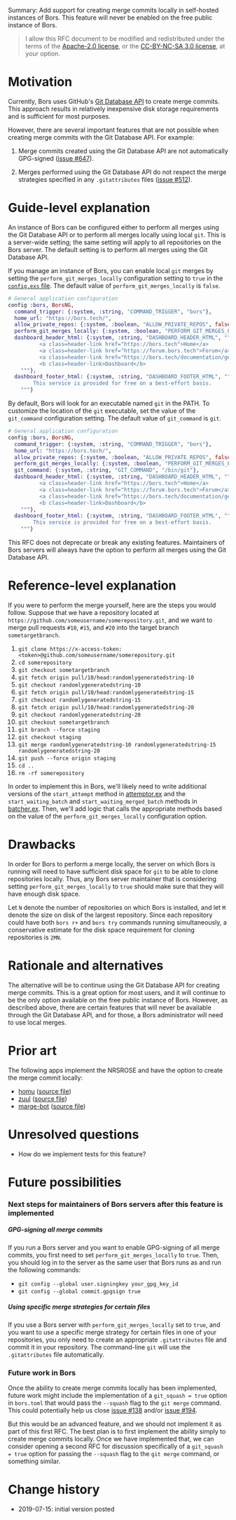 Summary: Add support for creating merge commits locally in self-hosted instances of Bors. This feature will never be enabled on the free public instance of Bors.

> I allow this RFC document to be modified and redistributed under the terms of the [Apache-2.0 license](http://www.apache.org/licenses/LICENSE-2.0%3E), or the [CC-BY-NC-SA 3.0 license](http://creativecommons.org/licenses/by-nc-sa/3.0/deed.en_US), at your option.

# Motivation

Currently, Bors uses GitHub's [Git Database API](https://developer.github.com/v3/git/) to create merge commits. This approach results in relatively inexpensive disk storage requirements and is sufficient for most purposes.

However, there are several important features that are not possible when creating merge commits with the Git Database API. For example:

1. Merge commits created using the Git Database API are not automatically GPG-signed ([issue #647](https://github.com/bors-ng/bors-ng/issues/647)).

2. Merges performed using the Git Database API do not respect the merge strategies specified in any `.gitattributes` files ([issue #512](https://github.com/bors-ng/bors-ng/issues/512)).


# Guide-level explanation

An instance of Bors can be configured either to perform all merges using the Git Database API or to perform all merges locally using local `git`. This is a server-wide setting; the same setting will apply to all repositories on the Bors server. The default setting is to perform all merges using the Git Database API.

If you manage an instance of Bors, you can enable local `git` merges by setting the `perform_git_merges_locally` configuration setting to `true` in the [`config.exs` file](https://github.com/bors-ng/bors-ng/blob/a4c2f27367027172aad4c7624316025c6e6640aa/config/config.exs). The default value of `perform_git_merges_locally` is `false`.
```elixir
# General application configuration
config :bors, BorsNG,
  command_trigger: {:system, :string, "COMMAND_TRIGGER", "bors"},
  home_url: "https://bors.tech/",
  allow_private_repos: {:system, :boolean, "ALLOW_PRIVATE_REPOS", false},
  perform_git_merges_locally: {:system, :boolean, "PERFORM_GIT_MERGES_LOCALLY", true},
  dashboard_header_html: {:system, :string, "DASHBOARD_HEADER_HTML", """
          <a class=header-link href="https://bors.tech">Home</a>
          <a class=header-link href="https://forum.bors.tech">Forum</a>
          <a class=header-link href="https://bors.tech/documentation/getting-started/">Docs</a>
          <b class=header-link>Dashboard</b>
    """},
  dashboard_footer_html: {:system, :string, "DASHBOARD_FOOTER_HTML", """
        This service is provided for free on a best-effort basis.
    """}
```

By default, Bors will look for an executable named `git` in the PATH. To customize the location of the `git` executable, set the value of the `git_command` configuration setting. The default value of `git_command` is `git`.
```elixir
# General application configuration
config :bors, BorsNG,
  command_trigger: {:system, :string, "COMMAND_TRIGGER", "bors"},
  home_url: "https://bors.tech/",
  allow_private_repos: {:system, :boolean, "ALLOW_PRIVATE_REPOS", false},
  perform_git_merges_locally: {:system, :boolean, "PERFORM_GIT_MERGES_LOCALLY", true},
  git_command: {:system, :string, "GIT_COMMAND", "/bin/git"},
  dashboard_header_html: {:system, :string, "DASHBOARD_HEADER_HTML", """
          <a class=header-link href="https://bors.tech">Home</a>
          <a class=header-link href="https://forum.bors.tech">Forum</a>
          <a class=header-link href="https://bors.tech/documentation/getting-started/">Docs</a>
          <b class=header-link>Dashboard</b>
    """},
  dashboard_footer_html: {:system, :string, "DASHBOARD_FOOTER_HTML", """
        This service is provided for free on a best-effort basis.
    """}
```

This RFC does not deprecate or break any existing features. Maintainers of Bors servers will always have the option to perform all merges using the Git Database API.

# Reference-level explanation

If you were to perform the merge yourself, here are the steps you would follow. Suppose that we have a repository located at `https://github.com/someusername/somerepository.git`, and we want to merge pull requests `#10`, `#15`, and `#20` into the target branch `sometargetbranch`.

1. `git clone https://x-access-token:<token>@github.com/someusername/somerepository.git`
2. `cd somerepository`
3. `git checkout sometargetbranch`
4. `git fetch origin pull/10/head:randomlygeneratedstring-10`
5. `git checkout randomlygeneratedstring-10`
6. `git fetch origin pull/10/head:randomlygeneratedstring-15`
7. `git checkout randomlygeneratedstring-15`
8. `git fetch origin pull/10/head:randomlygeneratedstring-20`
9. `git checkout randomlygeneratedstring-20`
10. `git checkout sometargetbranch`
11. `git branch --force staging`
12. `git checkout staging`
13. `git merge randomlygeneratedstring-10 randomlygeneratedstring-15 randomlygeneratedstring-20`
14. `git push --force origin staging`
15. `cd ..`
16. `rm -rf somerepository`

In order to implement this in Bors, we'll likely need to write additional versions of the `start_attempt` method in [attemptor.ex](https://github.com/bors-ng/bors-ng/blob/a4c2f27367027172aad4c7624316025c6e6640aa/lib/worker/attemptor.ex) and the `start_waiting_batch` and `start_waiting_merged_batch`  methods in [batcher.ex](https://github.com/bors-ng/bors-ng/blob/a4c2f27367027172aad4c7624316025c6e6640aa/lib/worker/batcher.ex). Then, we'll add logic that calls the appropriate methods based on the value of the `perform_git_merges_locally` configuration option.

# Drawbacks

In order for Bors to perform a merge locally, the server on which Bors is running will need to have sufficient disk space for `git` to be able to clone repositories locally. Thus, any Bors server maintainer that is considering setting `perform_git_merges_locally` to `true` should make sure that they will have enough disk space.

Let `N` denote the number of repositories on which Bors is installed, and let `M` denote the size on disk of the largest repository. Since each repository could have both `bors r+` and `bors try` commands running simultaneously, a conservative estimate for the disk space requirement for cloning repositories is `2MN`.

# Rationale and alternatives

The alternative will be to continue using the Git Database API for creating merge commits. This is a great option for most users, and it will continue to be the only option available on the free public instance of Bors. However, as described above, there are certain features that will never be available through the Git Database API, and for those, a Bors administrator will need to use local merges.

# Prior art
The following apps implement the NRSROSE and have the option to create the merge commit locally:
* [homu](https://github.com/servo/homu) ([source file](https://github.com/servo/homu/blob/2ea53e76ebac3e5fa11bc39054b3cd4c42eff607/homu/main.py#L693))
* [zuul](https://github.com/openstack-infra/zuul) ([source file](https://github.com/openstack-infra/zuul/blob/dc9347c1223e3c7eb0399889d03c5de9e854a836/zuul/merger/merger.py#L382))
* [marge-bot](https://github.com/smarkets/marge-bot) ([source file](https://github.com/smarkets/marge-bot/blob/4813da4baf9e92f8d429990a2fccf03baea1b668/marge/git.py#L104))

# Unresolved questions

* How do we implement tests for this feature?

# Future possibilities

### Next steps for maintainers of Bors servers after this feature is implemented

##### GPG-signing all merge commits

If you run a Bors server and you want to enable GPG-signing of all merge commits, you first need to set `perform_git_merges_locally` to `true`. Then, you should log in to the server as the same user that Bors runs as and run the following commands:
* `git config --global user.signingkey your_gpg_key_id`
* `git config --global commit.gpgsign true`

##### Using specific merge strategies for certain files

If you use a Bors server with `perform_git_merges_locally` set to `true`, and you want to use a specific merge strategy for certain files in one of your repositories, you only need to create an appropriate `.gitattributes` file and commit it in your repository. The command-line `git` will use the `.gitattributes` file automatically.

### Future work in Bors

Once the ability to create merge commits locally has been implemented, future work might include the implementation of a `git_squash = true` option in `bors.toml` that would pass the `--squash` flag to the `git merge` command. This could potentially help us close [issue #138](https://github.com/bors-ng/bors-ng/issues/138) and/or [issue #194](https://github.com/bors-ng/bors-ng/issues/194).

But this would be an advanced feature, and we should not implement it as part of this first RFC. The best plan is to first implement the ability simply to create merge commits locally. Once we have implemented that, we can consider opening a second RFC for discussion specifically of a `git_squash = true` option for passing the `--squash` flag to the `git merge` command, or something similar.

# Change history
- 2019-07-15: initial version posted